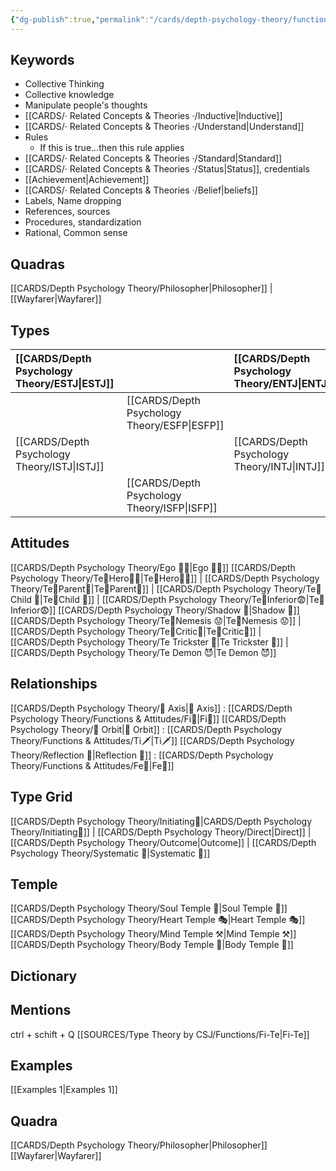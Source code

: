 ```yaml
---
{"dg-publish":true,"permalink":"/cards/depth-psychology-theory/functions-and-attitudes/te/","noteIcon":"","created":"2022-12-27T21:20:33.776+01:00","updated":"2023-04-18T12:45:13.002+02:00"}
---
```



## Keywords
- Collective Thinking
- Collective knowledge
- Manipulate people's thoughts 
- [[CARDS/· Related Concepts & Theories ·/Inductive\|Inductive]]
- [[CARDS/· Related Concepts & Theories ·/Understand\|Understand]]
- Rules
	- If this is true...then this rule applies 
- [[CARDS/· Related Concepts & Theories ·/Standard\|Standard]]
- [[CARDS/· Related Concepts & Theories ·/Status\|Status]], credentials
- [[Achievement\|Achievement]]
- [[CARDS/· Related Concepts & Theories ·/Belief\|beliefs]]
- Labels, Name dropping
- References, sources 
- Procedures, standardization
- Rational, Common sense


## Quadras
[[CARDS/Depth Psychology Theory/Philosopher\|Philosopher]] | [[Wayfarer\|Wayfarer]] 

## Types 

| [[CARDS/Depth Psychology Theory/ESTJ\|ESTJ]]&nbsp; |  |  [[CARDS/Depth Psychology Theory/ENTJ\|ENTJ]]      |  |
|:---------------|:-----------|:---------------|:---------------|
|  | [[CARDS/Depth Psychology Theory/ESFP\|ESFP]]   |  | [[CARDS/Depth Psychology Theory/ENFP\|ENFP]]       |
| [[CARDS/Depth Psychology Theory/ISTJ\|ISTJ]]       | |  [[CARDS/Depth Psychology Theory/INTJ\|INTJ]]      |   |
|  |  [[CARDS/Depth Psychology Theory/ISFP\|ISFP]]  |    | [[CARDS/Depth Psychology Theory/INFP\|INFP]]       |  

## Attitudes
[[CARDS/Depth Psychology Theory/Ego 🙋‍♂️\|Ego 🙋‍♂️]]
[[CARDS/Depth Psychology Theory/Te🏹Hero🦸‍♂️\|Te🏹Hero🦸‍♂️]] | [[CARDS/Depth Psychology Theory/Te🏹Parent🤨\|Te🏹Parent🤨]] | [[CARDS/Depth Psychology Theory/Te🏹Child 🧒\|Te🏹Child 🧒]] | [[CARDS/Depth Psychology Theory/Te🏹Inferior😨\|Te🏹Inferior😨]]
[[CARDS/Depth Psychology Theory/Shadow 👤\|Shadow 👤]] 
[[CARDS/Depth Psychology Theory/Te🏹Nemesis 😟\|Te🏹Nemesis 😟]] | [[CARDS/Depth Psychology Theory/Te🏹Critic🤔\|Te🏹Critic🤔]] | [[CARDS/Depth Psychology Theory/Te Trickster 🤡\|Te Trickster 🤡]] | [[CARDS/Depth Psychology Theory/Te Demon 😈\|Te Demon 😈]]

## Relationships 
[[CARDS/Depth Psychology Theory/🧲 Axis\|🧲 Axis]] : [[CARDS/Depth Psychology Theory/Functions & Attitudes/Fi🔱\|Fi🔱]]
[[CARDS/Depth Psychology Theory/🔄 Orbit\|🔄 Orbit]] : [[CARDS/Depth Psychology Theory/Functions & Attitudes/Ti🗡️\|Ti🗡️]]
[[CARDS/Depth Psychology Theory/Reflection 🔀\|Reflection 🔀]]  : [[CARDS/Depth Psychology Theory/Functions & Attitudes/Fe💉\|Fe💉]]

## Type Grid 
[[CARDS/Depth Psychology Theory/Initiating👋\|CARDS/Depth Psychology Theory/Initiating👋]] | [[CARDS/Depth Psychology Theory/Direct\|Direct]] | [[CARDS/Depth Psychology Theory/Outcome\|Outcome]] | [[CARDS/Depth Psychology Theory/Systematic 🔧\|Systematic 🔧]]

## Temple 
[[CARDS/Depth Psychology Theory/Soul Temple 👥\|Soul Temple 👥]]
[[CARDS/Depth Psychology Theory/Heart Temple 🎭\|Heart Temple 🎭]]
[[CARDS/Depth Psychology Theory/Mind Temple ⚒️\|Mind Temple ⚒️]]
[[CARDS/Depth Psychology Theory/Body Temple 🌳\|Body Temple 🌳]]

## Dictionary


## Mentions 
ctrl + schift + Q
[[SOURCES/Type Theory by CSJ/Functions/Fi-Te\|Fi-Te]]

## Examples 
[[Examples 1\|Examples 1]] 

## Quadra
[[CARDS/Depth Psychology Theory/Philosopher\|Philosopher]]
[[Wayfarer\|Wayfarer]]
